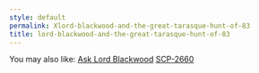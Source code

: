 ```yaml
---
style: default
permalink: Xlord-blackwood-and-the-great-tarasque-hunt-of-83
title: lord-blackwood-and-the-great-tarasque-hunt-of-83
---
```

You may also like:
[Ask Lord Blackwood](http://scp-wiki.net/ask-lord-blackwood)
[SCP-2660](http://scp-wiki.net/scp-2660)